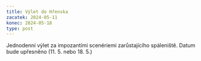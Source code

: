 ```yaml
---
title: Výlet do Hřenska
zacatek: 2024-05-11
konec: 2024-05-18
type: post
---
```

Jednodenní výlet za impozantími scenériemi zarůstajícího spáleniště. Datum bude upřesněno (11. 5. nebo 18. 5.)